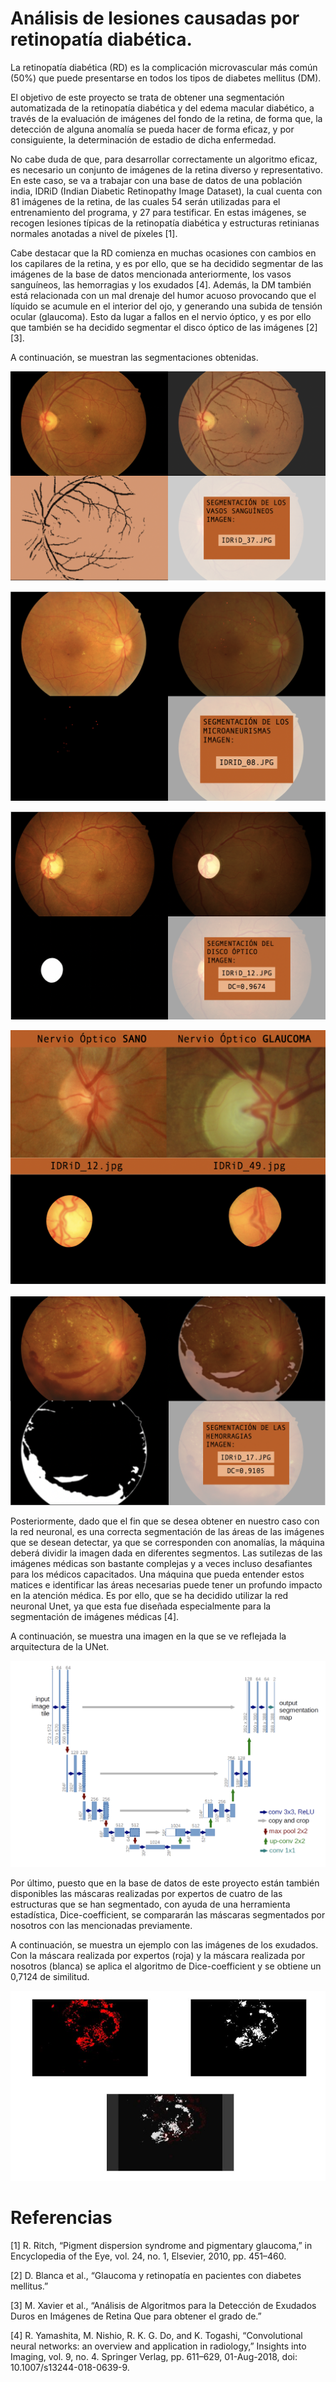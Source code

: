 # Análisis de lesiones causadas por retinopatía diabética.


La retinopatía diabética (RD) es la complicación microvascular más común (50%) que puede presentarse en todos los tipos de diabetes mellitus (DM).

El objetivo de este proyecto se trata de obtener una segmentación automatizada de la retinopatía diabética y del edema macular diabético, a través de la evaluación de imágenes del fondo de la retina, de forma que, la detección de alguna anomalía se pueda hacer de forma eficaz, y por consiguiente, la determinación de estadio de dicha enfermedad.

No cabe duda de que, para desarrollar correctamente un algoritmo eficaz, es necesario un conjunto de imágenes de la retina diverso y representativo. En este caso, se va a trabajar con una base de datos de una población india, IDRiD (Indian Diabetic Retinopathy Image Dataset), la cual cuenta con 81 imágenes de la retina, de las cuales 54 serán utilizadas para el entrenamiento del programa, y 27 para testificar. En estas imágenes, se recogen lesiones típicas de la retinopatía diabética y estructuras retinianas normales anotadas a nivel de píxeles [1].

Cabe destacar que la RD comienza en muchas ocasiones con cambios en los capilares de la retina, y es por ello, que se ha decidido segmentar de las imágenes de la base de datos mencionada anteriormente, los vasos sanguíneos, las hemorragias y los exudados [4]. Además, la DM también está relacionada con un mal drenaje del humor acuoso provocando que el líquido se acumule en el interior del ojo, y generando una subida de tensión ocular (glaucoma). Esto da lugar a fallos en el nervio óptico, y es por ello que también se ha decidido segmentar el disco óptico de las imágenes [2][3].

A continuación, se muestran las segmentaciones obtenidas.

![vasos sanguíneos](https://github.com/ireneraven/IDRiD/blob/master/vasos_sanguineos.png) 

![Microaneurismas](https://github.com/ireneraven/IDRiD/blob/master/Microaneurismas.png) 


![Disco_optico](https://github.com/ireneraven/IDRiD/blob/master/Disco_optico.png) 


![Glaucoma](https://github.com/ireneraven/IDRiD/blob/master/Glaucoma.png) 


![Hemorragias](https://github.com/ireneraven/IDRiD/blob/master/Hemorragias.png) 

Posteriormente, dado que el fin que se desea obtener en nuestro caso con la red neuronal, es una correcta segmentación de las áreas de las imágenes que se desean detectar, ya que se corresponden con anomalías, la máquina deberá dividir la imagen dada en diferentes segmentos. Las sutilezas de las imágenes médicas son bastante complejas y a veces incluso desafiantes para los médicos capacitados. Una máquina que pueda entender estos matices e identificar las áreas necesarias puede tener un profundo impacto en la atención médica. Es por ello, que se ha decidido utilizar la red neuronal Unet, ya que esta fue diseñada especialmente para la segmentación de imágenes médicas [4]. 

A continuación, se muestra una imagen en la que se ve reflejada la arquitectura de la UNet.

![UNett](https://github.com/ireneraven/IDRiD/blob/master/UNet.png)


Por último, puesto que en la base de datos de este proyecto están también disponibles las máscaras realizadas por expertos de cuatro de las estructuras que se han segmentado, con ayuda de una herramienta estadística, Dice-coefficient, se compararán las máscaras segmentados por nosotros con las mencionadas previamente.

A continuación, se muestra un ejemplo con las imágenes de los exudados. Con la máscara realizada por expertos (roja) y la máscara realizada por nosotros (blanca) se aplica el algoritmo de Dice-coefficient y se obtiene un 0,7124 de similitud.

![Dice-coefficient](https://github.com/ireneraven/IDRiD/blob/master/Dice-coefficient.JPG)


# Referencias

[1] R. Ritch, “Pigment dispersion syndrome and pigmentary glaucoma,” in Encyclopedia of the Eye, vol. 24, no. 1, Elsevier, 2010, pp. 451–460.

[2]	D. Blanca et al., “Glaucoma y retinopatía en pacientes con diabetes mellitus.”

[3]	M. Xavier et al., “Análisis de Algoritmos para la Detección de Exudados Duros en Imágenes de Retina Que para obtener el grado de.”

[4]	R. Yamashita, M. Nishio, R. K. G. Do, and K. Togashi, “Convolutional neural networks: an overview and application in radiology,” Insights into Imaging, vol. 9, no. 4. Springer Verlag, pp. 611–629, 01-Aug-2018, doi: 10.1007/s13244-018-0639-9.
